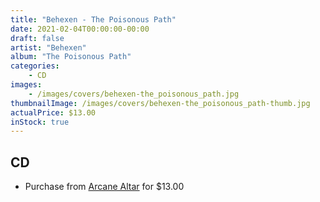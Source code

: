 ```yaml
---
title: "Behexen - The Poisonous Path"
date: 2021-02-04T00:00:00-00:00
draft: false
artist: "Behexen"
album: "The Poisonous Path"
categories:
    - CD
images:
    - /images/covers/behexen-the_poisonous_path.jpg
thumbnailImage: /images/covers/behexen-the_poisonous_path-thumb.jpg
actualPrice: $13.00
inStock: true
---
```


## CD
* Purchase from [Arcane Altar](https://arcanealtar.bigcartel.com/product/behexen-the-poisonous-path-cd) for $13.00
